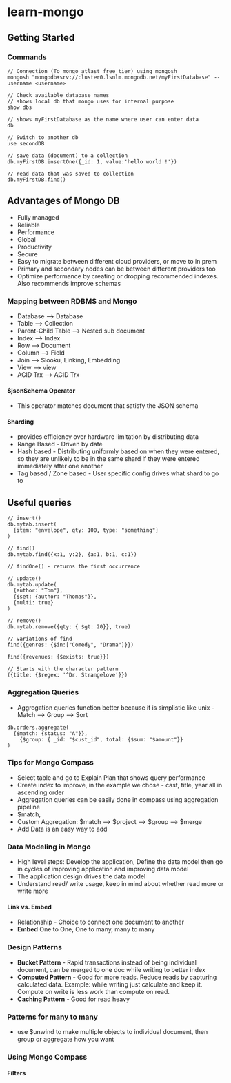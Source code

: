 # learn-mongo

## Getting Started

### Commands
```mongo
// Connection (To mongo atlast free tier) using mongosh
mongosh "mongodb+srv://cluster0.lsnlm.mongodb.net/myFirstDatabase" --username <username>

// Check available database names
// shows local db that mongo uses for internal purpose
show dbs 

// shows myFirstDatabase as the name where user can enter data
db

// Switch to another db
use secondDB

// save data (document) to a collection
db.myFirstDB.insertOne({_id: 1, value:'hello world !'})

// read data that was saved to collection
db.myFirstDB.find()

```

## Advantages of Mongo DB
* Fully managed
* Reliable
* Performance
* Global
* Productivity
* Secure
* Easy to migrate between different cloud providers, or move to in prem
* Primary and secondary nodes can be between different providers too
* Optimize performance by creating or dropping recommended indexes. Also recommends improve schemas


### Mapping between RDBMS and Mongo
* Database --> Database
* Table --> Collection
* Parent-Child Table --> Nested sub document
* Index --> Index
* Row --> Document
* Column --> Field
* Join --> $looku, Linking, Embedding
* View --> view
* ACID Trx --> ACID Trx

#### $jsonSchema Operator
* This operator matches document that satisfy the JSON schema


#### Sharding
* provides efficiency over hardware limitation by distributing data
* Range Based - Driven by date
* Hash based - Distributing uniformly based on when they were entered, so they are unlikely to be in the same shard if they were entered immediately after one another
* Tag based / Zone based - User specific config drives what shard to go to

## Useful queries

```mongo
// insert()
db.mytab.insert(
  {item: "envelope", qty: 100, type: "something"}
)

// find()
db.mytab.find({x:1, y:2}, {a:1, b:1, c:1})

// findOne() - returns the first occurrence

// update()
db.mytab.update(
  {author: "Tom"},
  {$set: {author: "Thomas"}},
  {multi: true}
)

// remove()
db.mytab.remove({qty: { $gt: 20}}, true)

// variations of find 
find({genres: {$in:["Comedy", "Drama"]}})

find({revenues: {$exists: true}})

// Starts with the character pattern
({title: {$regex: '^Dr. Strangelove'}})

```

### Aggregation Queries
* Aggregation queries function better because it is simplistic like unix - Match --> Group --> Sort

```mongo
db.orders.aggregate(
  {$match: {status: "A"}},
    {$group: { _id: "$cust_id", total: {$sum: "$amount"}}
)
```

### Tips for Mongo Compass
* Select table and go to Explain Plan that shows query performance
* Create index to improve, in the example we chose - cast, title, year all in ascending order
* Aggregation queries can be easily done in compass using aggregation pipeline
*   $match, 
* Custom Aggregation: $match --> $project --> $group --> $merge
* Add Data is an easy way to add 

### Data Modeling in Mongo
* High level steps: Develop the application, Define the data model then go in cycles of improving application and improving data model
* The application design drives the data model
* Understand read/ write usage, keep in mind about whether read more or write more

#### Link vs. Embed
* Relationship - Choice to connect one document to another
* **Embed** One to One, One to many, many to many

### Design Patterns
* **Bucket Pattern** - Rapid transactions instead of being individual document, can be merged to one doc while writing to better index
* **Computed Pattern** - Good for more reads. Reduce reads by capturing calculated data. Example: while writing just calculate and keep it. Compute on write is less work than compute on read. 
* **Caching Pattern** - Good for read heavy

### Patterns for many to many
* use $unwind to make multiple objects to individual document, then group or aggregate how you want

### Using Mongo Compass

#### Filters
```mongo

```

